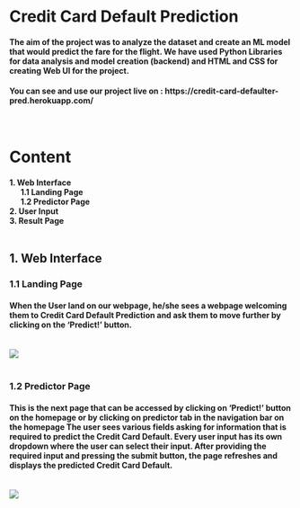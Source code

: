 <h1>Credit Card Default Prediction</h1>

<h4>The aim of the project was to analyze the dataset and create an ML model that would predict the fare for the flight. We have used Python Libraries for data analysis and model creation (backend) and HTML and CSS for creating Web UI for the project.</h4>

<h4>You can see and use our project live on : https://credit-card-defaulter-pred.herokuapp.com/</h4>

<br>

<h1>Content</h1>
<h4>
1. Web Interface<br>
&nbsp&nbsp&nbsp&nbsp&nbsp&nbsp1.1 Landing Page<br> 
&nbsp&nbsp&nbsp&nbsp&nbsp&nbsp1.2 Predictor Page<br> 
2. User Input<br>
3. Result Page<br><br>
</h4>

<h2>1. Web Interface</h2>
<h3>1.1 Landing Page</h3>
<h4>When the User land on our webpage, he/she sees a webpage welcoming them to Credit Card Default Prediction and ask them to move further by clicking on the ‘Predict!’ button.</h4>
<br>
<img src = "https://user-images.githubusercontent.com/89390696/175038923-c8a465d1-2aaa-4bc8-bb01-f6144e1c9c52.png">
<br><br>

<h3>1.2 Predictor Page</h3>
<h4>This is the next page that can be accessed by clicking on ‘Predict!’ button on the homepage or by clicking on predictor tab in the navigation bar on the homepage
The user sees various fields asking for information that is required to predict the Credit Card Default. Every user input has its own dropdown where the user can select their input.
After providing the required input and pressing the submit button, the page refreshes and displays the predicted Credit Card Default.</h4>
<br>
<img src = "https://user-images.githubusercontent.com/89390696/175022782-46d77bf3-a0da-423a-abff-a9a33170fde5.png">
<br><br>

